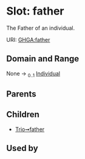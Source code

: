 
# Slot: father


The Father of an individual.

URI: [GHGA:father](https://w3id.org/GHGA/father)


## Domain and Range

None &#8594;  <sub>0..1</sub> [Individual](Individual.md)

## Parents


## Children

 *  [Trio➞father](Trio_father.md)

## Used by

